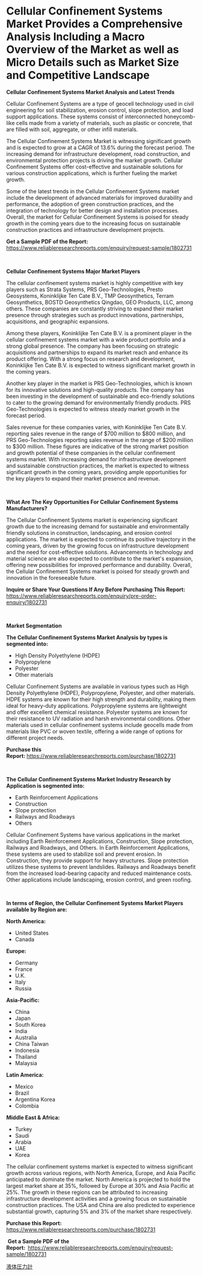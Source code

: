 <p><h1>Cellular Confinement Systems Market Provides a Comprehensive Analysis Including a Macro Overview of the Market as well as Micro Details such as Market Size and Competitive Landscape</h1></p><p><strong>Cellular Confinement Systems Market Analysis and Latest Trends</strong></p>
<p><p>Cellular Confinement Systems are a type of geocell technology used in civil engineering for soil stabilization, erosion control, slope protection, and load support applications. These systems consist of interconnected honeycomb-like cells made from a variety of materials, such as plastic or concrete, that are filled with soil, aggregate, or other infill materials.</p><p>The Cellular Confinement Systems Market is witnessing significant growth and is expected to grow at a CAGR of 13.6% during the forecast period. The increasing demand for infrastructure development, road construction, and environmental protection projects is driving the market growth. Cellular Confinement Systems offer cost-effective and sustainable solutions for various construction applications, which is further fueling the market growth.</p><p>Some of the latest trends in the Cellular Confinement Systems market include the development of advanced materials for improved durability and performance, the adoption of green construction practices, and the integration of technology for better design and installation processes. Overall, the market for Cellular Confinement Systems is poised for steady growth in the coming years due to the increasing focus on sustainable construction practices and infrastructure development projects.</p></p>
<p><strong>Get a Sample PDF of the Report:&nbsp;</strong> <a href="https://www.reliableresearchreports.com/enquiry/request-sample/1802731">https://www.reliableresearchreports.com/enquiry/request-sample/1802731</a></p>
<p>&nbsp;</p>
<p><strong>Cellular Confinement Systems Major Market Players</strong></p>
<p><p>The cellular confinement systems market is highly competitive with key players such as Strata Systems, PRS Geo-Technologies, Presto Geosystems, Koninklijke Ten Cate B.V., TMP Geosynthetics, Terram Geosynthetics, BOSTD Geosynthetics Qingdao, GEO Products, LLC, among others. These companies are constantly striving to expand their market presence through strategies such as product innovations, partnerships, acquisitions, and geographic expansions.</p><p>Among these players, Koninklijke Ten Cate B.V. is a prominent player in the cellular confinement systems market with a wide product portfolio and a strong global presence. The company has been focusing on strategic acquisitions and partnerships to expand its market reach and enhance its product offering. With a strong focus on research and development, Koninklijke Ten Cate B.V. is expected to witness significant market growth in the coming years.</p><p>Another key player in the market is PRS Geo-Technologies, which is known for its innovative solutions and high-quality products. The company has been investing in the development of sustainable and eco-friendly solutions to cater to the growing demand for environmentally friendly products. PRS Geo-Technologies is expected to witness steady market growth in the forecast period.</p><p>Sales revenue for these companies varies, with Koninklijke Ten Cate B.V. reporting sales revenue in the range of $700 million to $800 million, and PRS Geo-Technologies reporting sales revenue in the range of $200 million to $300 million. These figures are indicative of the strong market position and growth potential of these companies in the cellular confinement systems market. With increasing demand for infrastructure development and sustainable construction practices, the market is expected to witness significant growth in the coming years, providing ample opportunities for the key players to expand their market presence and revenue.</p></p>
<p>&nbsp;</p>
<p><strong>What Are The Key Opportunities For Cellular Confinement Systems Manufacturers?</strong></p>
<p><p>The Cellular Confinement Systems market is experiencing significant growth due to the increasing demand for sustainable and environmentally friendly solutions in construction, landscaping, and erosion control applications. The market is expected to continue its positive trajectory in the coming years, driven by the growing focus on infrastructure development and the need for cost-effective solutions. Advancements in technology and material science are also expected to contribute to the market's expansion, offering new possibilities for improved performance and durability. Overall, the Cellular Confinement Systems market is poised for steady growth and innovation in the foreseeable future.</p></p>
<p><strong>Inquire or Share Your Questions If Any Before Purchasing This Report:</strong> <a href="https://www.reliableresearchreports.com/enquiry/pre-order-enquiry/1802731">https://www.reliableresearchreports.com/enquiry/pre-order-enquiry/1802731</a></p>
<p>&nbsp;</p>
<p><strong>Market Segmentation</strong></p>
<p><strong>The Cellular Confinement Systems Market Analysis by types is segmented into:</strong></p>
<p><ul><li>High Density Polyethylene (HDPE)</li><li>Polypropylene</li><li>Polyester</li><li>Other materials</li></ul></p>
<p><p>Cellular Confinement Systems are available in various types such as High Density Polyethylene (HDPE), Polypropylene, Polyester, and other materials. HDPE systems are known for their high strength and durability, making them ideal for heavy-duty applications. Polypropylene systems are lightweight and offer excellent chemical resistance. Polyester systems are known for their resistance to UV radiation and harsh environmental conditions. Other materials used in cellular confinement systems include geocells made from materials like PVC or woven textile, offering a wide range of options for different project needs.</p></p>
<p><strong>Purchase this Report:&nbsp;</strong><a href="https://www.reliableresearchreports.com/purchase/1802731">https://www.reliableresearchreports.com/purchase/1802731</a></p>
<p>&nbsp;</p>
<p><strong>The Cellular Confinement Systems Market Industry Research by Application is segmented into:</strong></p>
<p><ul><li>Earth Reinforcement Applications</li><li>Construction</li><li>Slope protection</li><li>Railways and Roadways</li><li>Others</li></ul></p>
<p><p>Cellular Confinement Systems have various applications in the market including Earth Reinforcement Applications, Construction, Slope protection, Railways and Roadways, and Others. In Earth Reinforcement Applications, these systems are used to stabilize soil and prevent erosion. In Construction, they provide support for heavy structures. Slope protection utilizes these systems to prevent landslides. Railways and Roadways benefit from the increased load-bearing capacity and reduced maintenance costs. Other applications include landscaping, erosion control, and green roofing.</p></p>
<p>&nbsp;</p>
<p><strong>In terms of Region, the Cellular Confinement Systems Market Players available by Region are:</strong></p>
<p>
    <p> <strong> North America: </strong>
        <ul>
            <li>United States</li>
            <li>Canada</li>
        </ul>
        </p> 
    <p> <strong> Europe: </strong>
        <ul>
            <li>Germany</li>
            <li>France</li>
            <li>U.K.</li>
            <li>Italy</li>
            <li>Russia</li>
        </ul>
        </p> 
    <p> <strong> Asia-Pacific: </strong>
        <ul>
            <li>China</li>
            <li>Japan</li>
            <li>South Korea</li>
            <li>India</li>
            <li>Australia</li>
            <li>China Taiwan</li>
            <li>Indonesia</li>
            <li>Thailand</li>
            <li>Malaysia</li>
        </ul>
        </p> 
    <p> <strong> Latin America: </strong>
        <ul>
            <li>Mexico</li>
            <li>Brazil</li>
            <li>Argentina Korea</li>
            <li>Colombia</li>
        </ul>
        </p> 
    <p> <strong> Middle East & Africa: </strong>
        <ul>
            <li>Turkey</li>
            <li>Saudi</li>
            <li>Arabia</li>
            <li>UAE</li>
            <li>Korea</li>
        </ul>
    </p>
    </p>
<p><p>The cellular confinement systems market is expected to witness significant growth across various regions, with North America, Europe, and Asia Pacific anticipated to dominate the market. North America is projected to hold the largest market share at 35%, followed by Europe at 30% and Asia Pacific at 25%. The growth in these regions can be attributed to increasing infrastructure development activities and a growing focus on sustainable construction practices. The USA and China are also predicted to experience substantial growth, capturing 5% and 3% of the market share respectively.</p></p>
<p><strong>Purchase this Report: </strong><a href="https://www.reliableresearchreports.com/purchase/1802731">https://www.reliableresearchreports.com/purchase/1802731</a></p>
<p>&nbsp;<strong>Get a Sample PDF of the Report:&nbsp;&nbsp;</strong><a href="https://www.reliableresearchreports.com/enquiry/request-sample/1802731">https://www.reliableresearchreports.com/enquiry/request-sample/1802731</a></p>
<p><strong></strong></p>
<p><p><a href="https://github.com/mreklxf44233/Market-Research-Report-List-1/blob/main/896928316196.md">液体圧力計</a></p></p>